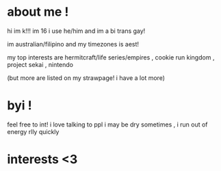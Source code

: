 # about me !
<p> hi im k!!! im 16 i use he/him and im a bi trans gay! </p>
</p> im australian/filipino and my timezones is aest! </p>
<p> my top interests are hermitcraft/life series/empires , cookie run kingdom , project sekai , nintendo </p>
(but more are listed on my strawpage! i have a lot more)

# byi !
feel free to int! i love talking to ppl
i may be dry sometimes , i run out of energy rlly quickly

# interests <3
